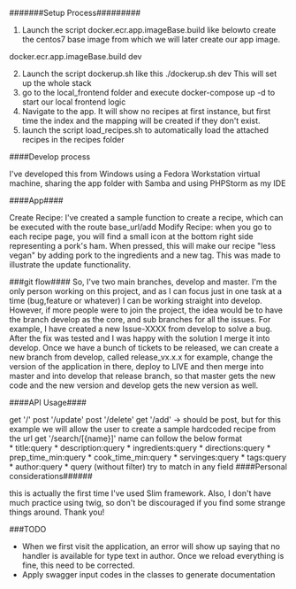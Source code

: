 #######Setup Process#########

1) Launch the script docker.ecr.app.imageBase.build like belowto create the centos7 base image from which we will later create our app image.

docker.ecr.app.imageBase.build dev

2) Launch the script dockerup.sh like this
	./dockerup.sh dev
This will set up the whole stack
3) go to the local_frontend folder and execute docker-compose up -d to start our local frontend logic
4) Navigate to the app. It will show no recipes at first instance, but first time the index and the mapping will be created if they don't exist.
5) launch the script load_recipes.sh to automatically load the attached recipes in the recipes folder

####Develop process

I've developed this from Windows using a Fedora Workstation virtual machine, sharing the app folder with Samba and using PHPStorm as my IDE


####App####

Create Recipe: I've created a sample function to create a recipe, which can be executed with the route base_url/add
Modify Recipe: when you go to each recipe page, you will find a small icon at the bottom right side representing a pork's ham. When pressed, this will make our recipe "less vegan" by adding
pork to the ingredients and a new tag. This was made to illustrate the update functionality.


###git flow####
So, I've two main branches, develop and master. I'm the only person working on this project, and as I can focus just in one task at a time (bug,feature or whatever) I can be working straight into develop. However, 
if more people were to join the project, the idea would be to have the branch develop as the core, and sub branches for all the issues. For example, I have created a new Issue-XXXX from develop to 
solve a bug. After the fix was tested and I was happy with the solution I merge it into develop. Once we have a bunch of tickets to be released, we can create a new branch from develop, called release_vx.x.x for example, change the version of the application in there, deploy to LIVE and then merge into master and into develop that release branch, so that master gets the new code and the new version and develop gets the new version as well.


####API Usage####

get '/'
post '/update'
post '/delete'
get '/add' -> should be post, but for this example we will allow the user to create a sample hardcoded recipe from the url
get '/search/[{name}]' 
     name can follow the below format	
     * title:query
     * description:query
     * ingredients:query
     * directions:query
     * prep_time_min:query
     * cook_time_min:query
     * servinges:query
     * tags:query
     * author:query
     * query (without filter) try to match in any field
####Personal considerations######

this is actually the first time I've used Slim framework. Also, I don't have much practice using twig, so don't be discouraged if you find some strange things around. Thank you!

###TODO
- When we first visit the application, an error will show up saying that no handler is available for type text in author. Once we reload everything is fine, this need to be corrected.
- Apply swagger input codes in the classes to generate documentation



